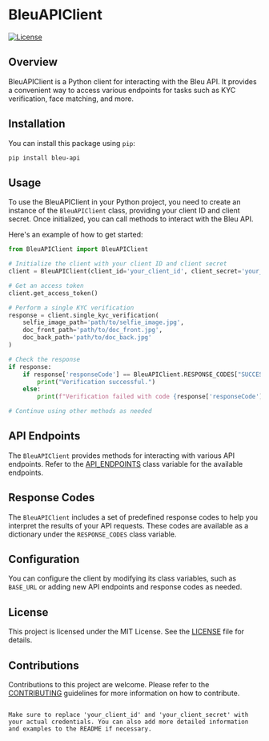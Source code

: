 # BleuAPIClient

[![License](https://img.shields.io/badge/license-MIT-blue.svg)](LICENSE)

## Overview

BleuAPIClient is a Python client for interacting with the Bleu API. It provides a convenient way to access various endpoints for tasks such as KYC verification, face matching, and more.

## Installation

You can install this package using `pip`:

```bash
pip install bleu-api
```

## Usage

To use the BleuAPIClient in your Python project, you need to create an instance of the `BleuAPIClient` class, providing your client ID and client secret. Once initialized, you can call methods to interact with the Bleu API.

Here's an example of how to get started:

```python
from BleuAPIClient import BleuAPIClient

# Initialize the client with your client ID and client secret
client = BleuAPIClient(client_id='your_client_id', client_secret='your_client_secret')

# Get an access token
client.get_access_token()

# Perform a single KYC verification
response = client.single_kyc_verification(
    selfie_image_path='path/to/selfie_image.jpg',
    doc_front_path='path/to/doc_front.jpg',
    doc_back_path='path/to/doc_back.jpg'
)

# Check the response
if response:
    if response['responseCode'] == BleuAPIClient.RESPONSE_CODES["SUCCESS"]:
        print("Verification successful.")
    else:
        print(f"Verification failed with code {response['responseCode']}")

# Continue using other methods as needed

```

## API Endpoints

The `BleuAPIClient` provides methods for interacting with various API endpoints. Refer to the [API_ENDPOINTS](#api-endpoints) class variable for the available endpoints.

## Response Codes

The `BleuAPIClient` includes a set of predefined response codes to help you interpret the results of your API requests. These codes are available as a dictionary under the `RESPONSE_CODES` class variable.

## Configuration

You can configure the client by modifying its class variables, such as `BASE_URL` or adding new API endpoints and response codes as needed.

## License

This project is licensed under the MIT License. See the [LICENSE](LICENSE) file for details.

## Contributions

Contributions to this project are welcome. Please refer to the [CONTRIBUTING](CONTRIBUTING.md) guidelines for more information on how to contribute.

```

Make sure to replace 'your_client_id' and 'your_client_secret' with your actual credentials. You can also add more detailed information and examples to the README if necessary.